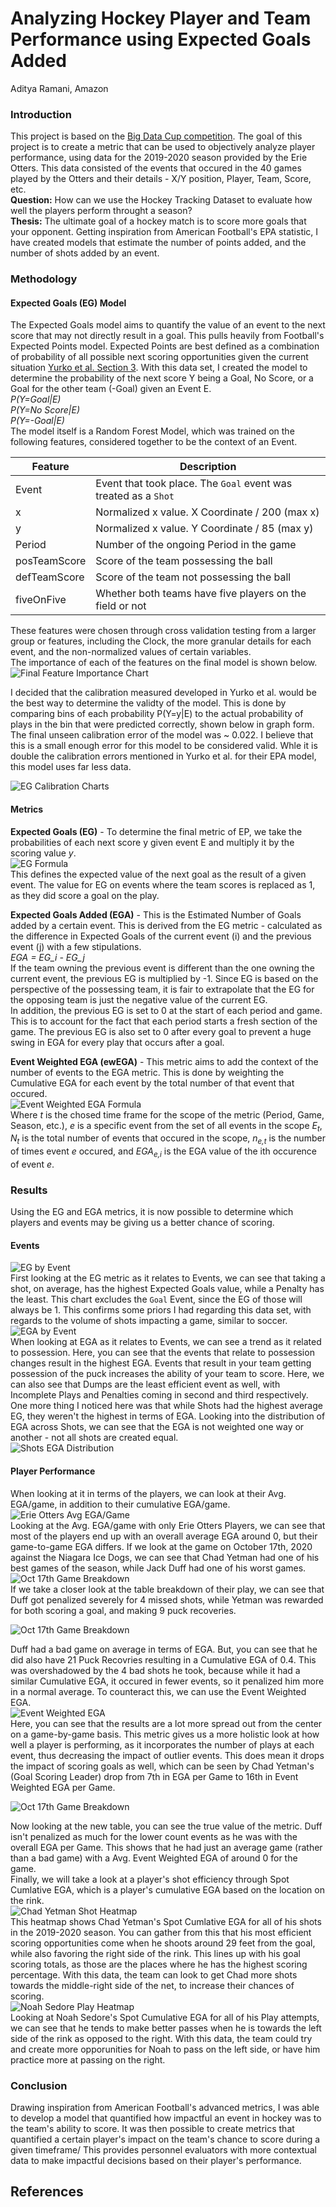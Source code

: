 # Analyzing Hockey Player and Team Performance using Expected Goals Added

Aditya Ramani, Amazon

### Introduction
This project is based on the [Big Data Cup competition](https://www.stathletes.com/big-data-cup/). The goal of this project is to create a metric that can be used to objectively analyze player performance, using data for the 2019-2020 season provided by the Erie Otters. This data consisted of the events that occured in the 40 games played by the Otters and their details - X/Y position, Player, Team, Score, etc.   
**Question:** How can we use the Hockey Tracking Dataset to evaluate how well the players perform throught a season?  
**Thesis:** The ultimate goal of a hockey match is to score more goals that your opponent. Getting inspiration from American Football's EPA statistic, I have created models that estimate the number of points added, and the number of shots added by an event.

### Methodology
#### Expected Goals (EG) Model 
The Expected Goals model aims to quantify the value of an event to the next score that may not directly result in a goal. This pulls heavily from Football's Expected Points model. Expected Points are best defined as a combination of probability of all possible next scoring opportunities given the current situation [Yurko et al. Section 3](https://arxiv.org/pdf/1802.00998.pdf). With this data set, I created the model to determine the probability of the next score Y being a Goal, No Score, or a Goal for the other team (-Goal) given an Event E.  
*P(Y=Goal|E)*  
*P(Y=No Score|E)*  
*P(Y=-Goal|E)*  
The model itself is a Random Forest Model, which was trained on the following features, considered together to be the context of an Event.  

| Feature      | Description                                                 |
|--------------|-------------------------------------------------------------|
| Event        | Event that took place. The `Goal` event was treated as a `Shot` |
| x            | Normalized x value. X Coordinate / 200 (max x)              |
| y            | Normalized x value. Y Coordinate / 85 (max y)               |
| Period       | Number of the ongoing Period in the game                    |
| posTeamScore | Score of the team possessing the ball                       |
| defTeamScore | Score of the team not possessing the ball                   |
| fiveOnFive   | Whether both teams have five players on the field or not    |

These features were chosen through cross validation testing from a larger group or features, including the Clock, the more granular details for each event, and the non-normalized values of certain variables.  
The importance of each of the features on the final model is shown below.  
![Final Feature Importance Chart](media/Final%20Importances.png)

I decided that the calibration measured developed in Yurko et al. would be the best way to determine the validty of the model. This is done by comparing bins of each probability P(Y=y|E) to the actual probability of plays in the bin that were predicted correctly, shown below in graph form. The final unseen calibration error of the model was ~ 0.022. I believe that this is a small enough error for this model to be considered valid. Whle it is double the calibration errors mentioned in Yurko et al. for their EPA model, this model uses far less data.  

![EG Calibration Charts](media/EG%20Calibration.png)
#### Metrics
**Expected Goals (EG)** - To determine the final metric of EP, we take the probabilities of each next score y given event E and multiply it by the scoring value *y*.  
![EG Formula](media/EG%20Formula.gif)  
This defines the expected value of the next goal as the result of a given event. The value for EG on events where the team scores is replaced as 1, as they did score a goal on the play.

**Expected Goals Added (EGA)** - This is the Estimated Number of Goals added by a certain event. This is derived from the EG metric - calculated as the difference in Expected Goals of the current event (i) and the previous event (j) with a few stipulations.  
*EGA = EG_i - EG_j*  
If the team owning the previous event is different than the one owning the current event, the previous EG is multiplied by -1. Since EG is based on the perspective of the possessing team, it is fair to extrapolate that the EG for the opposing team is just the negative value of the current EG.  
In addition, the previous EG is set to 0 at the start of each period and game. This is to account for the fact that each period starts a fresh section of the game. The previous EG is also set to 0 after every goal to prevent a huge swing in EGA for every play that occurs after a goal.

**Event Weighted EGA (ewEGA)** - This metric aims to add the context of the number of events to the EGA metric. This is done by weighting the Cumulative EGA for each event by the total number of that event that occured.  
![Event Weighted EGA Formula](media/Event%20Weighted%20EGA%20Formula.gif)  
Where *t* is the chosed time frame for the scope of the metric (Period, Game, Season, etc.), *e* is a specific event from the set of all events in the scope *E<sub>t</sub>*, *N<sub>t</sub>* is the total number of events that occured in the scope, *n<sub>e,t</sub>* is the number of times event *e* occured, and *EGA<sub>e,i</sub>* is the EGA value of the ith occurence of event *e*.
### Results
Using the EG and EGA metrics, it is now possible to determine which players and events may be giving us a better chance of scoring. 
#### Events
![EG by Event](media/EG%20by%20Event.png)  
First looking at the EG metric as it relates to Events, we can see that taking a shot, on average, has the highest Expected Goals value, while a Penalty has the least. This chart excludes the `Goal` Event, since the EG of those will always be 1. This confirms some priors I had regarding this data set, with regards to the volume of shots impacting a game, similar to soccer.  
![EGA by Event](media/Ega%20by%20Event.png)  
When looking at EGA as it relates to Events, we can see a trend as it related to possession. Here, you can see that the events that relate to possession changes result in the highest EGA. Events that result in your team getting possession of the puck increases the ability of your team to score. Here, we can also see that Dumps are the least efficient event as well, with Incomplete Plays and Penalties coming in second and third respectively. One more thing I noticed here was that while Shots had the highest average EG, they weren't the highest in terms of EGA. Looking into the distribution of EGA across Shots, we can see that the EGA is not weighted one way or another - not all shots are created equal.  
![Shots EGA Distribution](media/Ega%20Distribution%20for%20Shots.png)  
#### Player Performance
When looking at it in terms of the players, we can look at their Avg. EGA/game, in addition to their cumulative EGA/game.  
![Erie Otters Avg EGA/Game](media/Erie%20Otters%20Ega%20per%20Game.png)  
Looking at the Avg. EGA/game with only Erie Otters Players, we can see that most of the players end up with an overall average EGA around 0, but their game-to-game EGA differs. If we look at the game on October 17th, 2020 against the Niagara Ice Dogs, we can see that Chad Yetman had one of his best games of the season, while Jack Duff had one of his worst games.  
![Oct 17th Game Breakdown](media/Erie%20Otters%20Ega%20per%20Game%20Niagara%20Ice%20Dogs.png)  
If we take a closer look at the table breakdown of their play, we can see that Duff got penalized severely for 4 missed shots, while Yetman was rewarded for both scoring a goal, and making 9 puck recoveries.  

![Oct 17th Game Breakdown](media/oct17th.png)  

Duff had a bad game on average in terms of EGA. But, you can see that he did also have 21 Puck Recovries resulting in a Cumulative EGA of 0.4. This was overshadowed by the 4 bad shots he took, because while it had a similar Cumulative EGA, it occured in fewer events, so it penalized him more in a normal average. To counteract this, we can use the Event Weighted EGA.   
![Event Weighted EGA](media/Erie%20Otters%20Weighted%20Ega%20per%20Game.png)  
Here, you can see that the results are a lot more spread out from the center on a game-by-game basis. This metric gives us a more holistic look at how well a player is performing, as it incorporates the number of plays at each event, thus decreasing the impact of outlier events. This does mean it drops the impact of scoring goals as well, which can be seen by Chad Yetman's (Goal Scoring Leader) drop from 7th in EGA per Game to 16th in Event Weighted EGA per Game.

![Oct 17th Game Breakdown](media/oct17th2.png)  

Now looking at the new table, you can see the true value of the metric. Duff isn't penalized as much for the lower count events as he was with the overall EGA per Game. This shows that he had just an average game (rather than a bad game) with a Avg. Event Weighted EGA of around 0 for the game.  
Finally, we will take a look at a player's shot efficiency through Spot Cumlative EGA, which is a player's cumulative EGA based on the location on the rink.  
![Chad Yetman Shot Heatmap](media/Chad%20Yetman%20Spot%20Cumulative%20Ega%20Heatmap%20for%20Goals.png)  
This heatmap shows Chad Yetman's Spot Cumlative EGA for all of his shots in the 2019-2020 season. You can gather from this that his most efficient scoring opportunities come when he shoots around 29 feet from the goal, while also favoring the right side of the rink. This lines up with his goal scoring totals, as those are the places where he has the highest scoring percentage. With this data, the team can look to get Chad more shots towards the middle-right side of the net, to increase their chances of scoring.  
![Noah Sedore Play Heatmap](media/Noah%20Sedore%20Spot%20Cumulative%20Ega%20Heatmap%20for%20Plays.png)  
Looking at Noah Sedore's Spot Cumulative EGA for all of his Play attempts, we can see that he tends to make better passes when he is towards the left side of the rink as opposed to the right. With this data, the team could try and create more opporunities for Noah to pass on the left side, or have him practice more at passing on the right.

### Conclusion
Drawing inspiration from American Football's advanced metrics, I was able to develop a model that quantified how impactful an event in hockey was to the team's ability to score. It was then possible to create metrics that quantified a certain player's impact on the team's chance to score during a given timeframe/ This provides personnel evaluators with more contextual data to make impactful decisions based on their player's performance.

## References